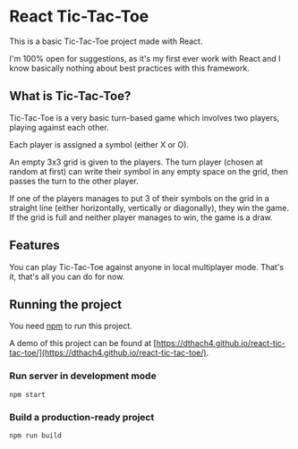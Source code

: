 # React Tic-Tac-Toe

This is a basic Tic-Tac-Toe project made with React.

I'm 100% open for suggestions, as it's my first ever work with React and I know
basically nothing about best practices with this framework.

## What is Tic-Tac-Toe?

Tic-Tac-Toe is a very basic turn-based game which involves two players, playing
against each other.

Each player is assigned a symbol (either X or O).

An empty 3x3 grid is given to the players. The turn player (chosen at random at
first) can write their symbol in any empty space on the grid, then passes the
turn to the other player.

If one of the players manages to put 3 of their symbols on the grid in a
straight line (either horizontally, vertically or diagonally), they win the
game. If the grid is full and neither player manages to win, the game is a draw.

## Features

You can play Tic-Tac-Toe against anyone in local multiplayer mode. That's it,
that's all you can do for now.

## Running the project

You need [npm](https://www.npmjs.com/) to run this project.

A demo of this project can be found at
[https://dthach4.github.io/react-tic-tac-toe/](https://dthach4.github.io/react-tic-tac-toe/).

### Run server in development mode

```
npm start
```

### Build a production-ready project

```
npm run build
```

